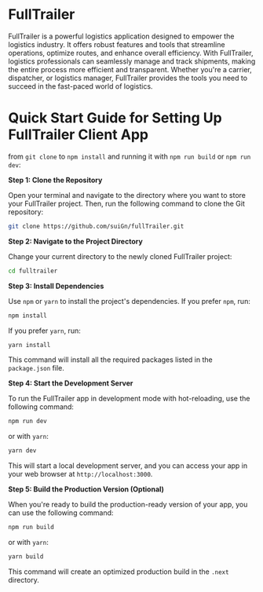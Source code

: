# FullTrailer
FullTrailer is a powerful logistics application designed to empower the logistics industry. It offers robust features and tools that streamline operations, optimize routes, and enhance overall efficiency. With FullTrailer, logistics professionals can seamlessly manage and track shipments, making the entire process more efficient and transparent. Whether you're a carrier, dispatcher, or logistics manager, FullTrailer provides the tools you need to succeed in the fast-paced world of logistics.



# Quick Start Guide for Setting Up FullTrailer Client App 

from `git clone` to `npm install` and running it with `npm run build` or `npm run dev`:

**Step 1: Clone the Repository**

Open your terminal and navigate to the directory where you want to store your FullTrailer project. Then, run the following command to clone the Git repository:

```bash
git clone https://github.com/suiGn/fullTrailer.git
```

**Step 2: Navigate to the Project Directory**

Change your current directory to the newly cloned FullTrailer project:

```bash
cd fulltrailer
```

**Step 3: Install Dependencies**

Use `npm` or `yarn` to install the project's dependencies. If you prefer `npm`, run:

```bash
npm install
```

If you prefer `yarn`, run:

```bash
yarn install
```

This command will install all the required packages listed in the `package.json` file.

**Step 4: Start the Development Server**

To run the FullTrailer app in development mode with hot-reloading, use the following command:

```bash
npm run dev
```

or with `yarn`:

```bash
yarn dev
```

This will start a local development server, and you can access your app in your web browser at `http://localhost:3000`.

**Step 5: Build the Production Version (Optional)**

When you're ready to build the production-ready version of your app, you can use the following command:

```bash
npm run build
```

or with `yarn`:

```bash
yarn build
```

This command will create an optimized production build in the `.next` directory.